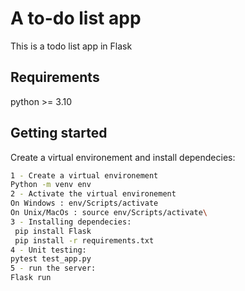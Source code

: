 # A to-do list app
This is a todo list app in Flask 
## Requirements
python >= 3.10
## Getting started
Create a virtual environement and install dependecies:
```bash
1 - Create a virtual environement
Python -m venv env
2 - Activate the virtual environement
On Windows : env/Scripts/activate
On Unix/MacOs : source env/Scripts/activate\
3 - Installing dependecies:
 pip install Flask
 pip install -r requirements.txt
4 - Unit testing:
pytest test_app.py
5 - run the server:
Flask run
```
